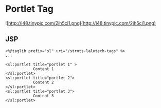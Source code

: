 # Portlet Tag #

![http://i48.tinypic.com/2ih5ci1.png](http://i48.tinypic.com/2ih5ci1.png)

## JSP ##

```
<%@taglib prefix="sl" uri="/struts-lalotech-tags" %>
...

<sl:portlet title="portlet 1" >
            Content 1
</sl:portlet>
<sl:portlet title="portlet 2">
            Content 2
</sl:portlet>
<sl:portlet title="portlet 3">
            Content 3
</sl:portlet>
```